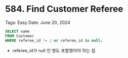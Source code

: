 # 584. Find Customer Referee

Tags: Easy
Date: June 20, 2024

```sql
SELECT name
FROM Customer
WHERE referee_id != 2 or referee_id is null; 
```

- referee_id가 null 인 행도 포함했어야 하는 점
